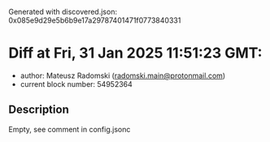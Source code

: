 Generated with discovered.json: 0x085e9d29e5b6b9e17a29787401471f0773840331

# Diff at Fri, 31 Jan 2025 11:51:23 GMT:

- author: Mateusz Radomski (<radomski.main@protonmail.com>)
- current block number: 54952364

## Description

Empty, see comment in config.jsonc
